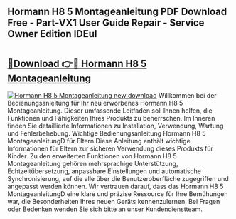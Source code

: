 ## Hormann H8 5 Montageanleitung PDF Download Free - Part-VX1 User Guide Repair - Service Owner Edition lDEul

# <h2><a href="http://df6bni.blite.top/?on=Hormann+H8+5+Montageanleitung">🔗Download 👉🔴 Hormann H8 5 Montageanleitung</a></h2>

[![Hormann H8 5 Montageanleitung new download](https://i.imgur.com/lujVjoI.png)](http://df6bni.blite.top/?on=Hormann+H8+5+Montageanleitung)
Willkommen bei der Bedienungsanleitung für Ihr neu erworbenes Hormann H8 5 Montageanleitung. Dieser umfassende Leitfaden soll Ihnen helfen, die Funktionen und Fähigkeiten Ihres Produkts zu beherrschen. Im Inneren finden Sie detaillierte Informationen zu Installation, Verwendung, Wartung und Fehlerbehebung. Wichtige Bedienungsanleitung Hormann H8 5 MontageanleitungD für Eltern Diese Anleitung enthält wichtige Informationen für Eltern zur sicheren Verwendung dieses Produkts für Kinder. Zu den erweiterten Funktionen von Hormann H8 5 Montageanleitung gehören mehrsprachige Unterstützung, Echtzeitübersetzung, anpassbare Einstellungen und automatische Synchronisierung, auf die alle über die Benutzeroberfläche zugegriffen und angepasst werden können. Wir vertrauen darauf, dass das Hormann H8 5 MontageanleitungD eine klare und präzise Ressource für Ihre Bemühungen war, die Besonderheiten Ihres neuen Geräts kennenzulernen. Bei Fragen oder Bedenken wenden Sie sich bitte an unser Kundendienstteam.

